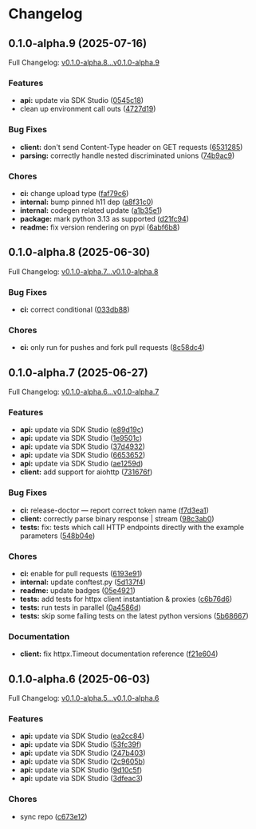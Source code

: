 # Changelog

## 0.1.0-alpha.9 (2025-07-16)

Full Changelog: [v0.1.0-alpha.8...v0.1.0-alpha.9](https://github.com/octogen-ai/octogen-py-api/compare/v0.1.0-alpha.8...v0.1.0-alpha.9)

### Features

* **api:** update via SDK Studio ([0545c18](https://github.com/octogen-ai/octogen-py-api/commit/0545c187c54359f4a5ea30c3a04d2184ba36e3b5))
* clean up environment call outs ([4727d19](https://github.com/octogen-ai/octogen-py-api/commit/4727d190aba50d72c6770a5a6ef4636e52a9aa35))


### Bug Fixes

* **client:** don't send Content-Type header on GET requests ([6531285](https://github.com/octogen-ai/octogen-py-api/commit/653128535a3a6e1ac9a70af14aa07e3a4b24f638))
* **parsing:** correctly handle nested discriminated unions ([74b9ac9](https://github.com/octogen-ai/octogen-py-api/commit/74b9ac988c80ec5e5eec95f02dfe957ff9bd0338))


### Chores

* **ci:** change upload type ([faf79c6](https://github.com/octogen-ai/octogen-py-api/commit/faf79c6e68a31754fc06c57bd56cc31661cdc8b1))
* **internal:** bump pinned h11 dep ([a8f31c0](https://github.com/octogen-ai/octogen-py-api/commit/a8f31c0619aeedc2cb1a8a6b81a9c63b6d96e0e8))
* **internal:** codegen related update ([a1b35e1](https://github.com/octogen-ai/octogen-py-api/commit/a1b35e1108eb462925a20c091f8db0da38371162))
* **package:** mark python 3.13 as supported ([d21fc94](https://github.com/octogen-ai/octogen-py-api/commit/d21fc94443ccf5230e592343b0611076329a3af6))
* **readme:** fix version rendering on pypi ([6abf6b8](https://github.com/octogen-ai/octogen-py-api/commit/6abf6b8c8dc6635421337e5efd97780dd77aeeec))

## 0.1.0-alpha.8 (2025-06-30)

Full Changelog: [v0.1.0-alpha.7...v0.1.0-alpha.8](https://github.com/octogen-ai/octogen-py-api/compare/v0.1.0-alpha.7...v0.1.0-alpha.8)

### Bug Fixes

* **ci:** correct conditional ([033db88](https://github.com/octogen-ai/octogen-py-api/commit/033db888181cca65c169d8fbe1bd1add99207a12))


### Chores

* **ci:** only run for pushes and fork pull requests ([8c58dc4](https://github.com/octogen-ai/octogen-py-api/commit/8c58dc4f1082e24aa468a82dec6748f8b46e74cd))

## 0.1.0-alpha.7 (2025-06-27)

Full Changelog: [v0.1.0-alpha.6...v0.1.0-alpha.7](https://github.com/octogen-ai/octogen-py-api/compare/v0.1.0-alpha.6...v0.1.0-alpha.7)

### Features

* **api:** update via SDK Studio ([e89d19c](https://github.com/octogen-ai/octogen-py-api/commit/e89d19cb2436e675f1f1c8589d5d62c2b814b17d))
* **api:** update via SDK Studio ([1e9501c](https://github.com/octogen-ai/octogen-py-api/commit/1e9501c21f551c73f90d3967bc0ff93149111dba))
* **api:** update via SDK Studio ([37d4932](https://github.com/octogen-ai/octogen-py-api/commit/37d4932be74e4ee05d1c52c59f325037e012f9f8))
* **api:** update via SDK Studio ([6653652](https://github.com/octogen-ai/octogen-py-api/commit/6653652811baaaf2a5b6fd8810104b3d28aaa643))
* **api:** update via SDK Studio ([ae1259d](https://github.com/octogen-ai/octogen-py-api/commit/ae1259d27fc95c82dfe58edbaea284ca90b33722))
* **client:** add support for aiohttp ([731676f](https://github.com/octogen-ai/octogen-py-api/commit/731676f859e2bf9fa3be5410c267bfb597a59a1b))


### Bug Fixes

* **ci:** release-doctor — report correct token name ([f7d3ea1](https://github.com/octogen-ai/octogen-py-api/commit/f7d3ea161e22c4dfd9ec9da436825f4904527a57))
* **client:** correctly parse binary response | stream ([98c3ab0](https://github.com/octogen-ai/octogen-py-api/commit/98c3ab00aee6893c3eff11c5e406ca8f472d3e3e))
* **tests:** fix: tests which call HTTP endpoints directly with the example parameters ([548b04e](https://github.com/octogen-ai/octogen-py-api/commit/548b04e06e667b52383af15294895c7961277fcc))


### Chores

* **ci:** enable for pull requests ([6193e91](https://github.com/octogen-ai/octogen-py-api/commit/6193e91c3c9b9708221f017bd87c0eae82a1abde))
* **internal:** update conftest.py ([5d137f4](https://github.com/octogen-ai/octogen-py-api/commit/5d137f41d76bb174d069ef854ea4a2790e42fa3a))
* **readme:** update badges ([05e4921](https://github.com/octogen-ai/octogen-py-api/commit/05e49213dc7a885c827c35cc36b5829bbf22e6fa))
* **tests:** add tests for httpx client instantiation & proxies ([c6b76d6](https://github.com/octogen-ai/octogen-py-api/commit/c6b76d6e3d10887108724048d9de85fe3ea884d9))
* **tests:** run tests in parallel ([0a4586d](https://github.com/octogen-ai/octogen-py-api/commit/0a4586d329222cb766dd624fa68ebcdf21f97aff))
* **tests:** skip some failing tests on the latest python versions ([5b68667](https://github.com/octogen-ai/octogen-py-api/commit/5b68667cdb3c2fec5677794e4bf7e9d137213244))


### Documentation

* **client:** fix httpx.Timeout documentation reference ([f21e604](https://github.com/octogen-ai/octogen-py-api/commit/f21e604e6f2369989c6cc667907fbacc15d8038d))

## 0.1.0-alpha.6 (2025-06-03)

Full Changelog: [v0.1.0-alpha.5...v0.1.0-alpha.6](https://github.com/octogen-ai/octogen-py-api/compare/v0.1.0-alpha.5...v0.1.0-alpha.6)

### Features

* **api:** update via SDK Studio ([ea2cc84](https://github.com/octogen-ai/octogen-py-api/commit/ea2cc84c01c0699622aea5e813df41511522e718))
* **api:** update via SDK Studio ([53fc39f](https://github.com/octogen-ai/octogen-py-api/commit/53fc39fd24398ebe520ec24a8b7bcc80cb100e2a))
* **api:** update via SDK Studio ([247b403](https://github.com/octogen-ai/octogen-py-api/commit/247b403f0aff8d6a1368f5f6c57fb0f7974233d8))
* **api:** update via SDK Studio ([2c9605b](https://github.com/octogen-ai/octogen-py-api/commit/2c9605b57ed2e5c86a17e99a7ffff829bd853d11))
* **api:** update via SDK Studio ([9d10c5f](https://github.com/octogen-ai/octogen-py-api/commit/9d10c5f411b80eb5f1f41ba1835cbe53231fd7db))
* **api:** update via SDK Studio ([3dfeac3](https://github.com/octogen-ai/octogen-py-api/commit/3dfeac39ac59895d1d4b0bd0af85b18143f2622a))


### Chores

* sync repo ([c673e12](https://github.com/octogen-ai/octogen-py-api/commit/c673e129777494e9368ae934d32c9d75f2e23e67))
